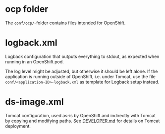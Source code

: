 # ocp folder

The `conf/ocp/`-folder contains files intended for OpenShift.

# logback.xml

Logback configuration that outputs everything to stdout, as expected when running in an OpenShift pod.

The log level might be adjusted, but otherwise it should be left alone. If the application
is running outside of OpenShift, i.e. under Tomcat, use the file `conf/<application-ID>-logback.xml` 
as template for Logback setup instead.

# ds-image.xml

Tomcat configuration, used as-is by OpenShift and indirectly with Tomcat by copying and modifying paths.
See [DEVELOPER.md](../../DEVELOPER.md) for details on Tomcat deployment.
